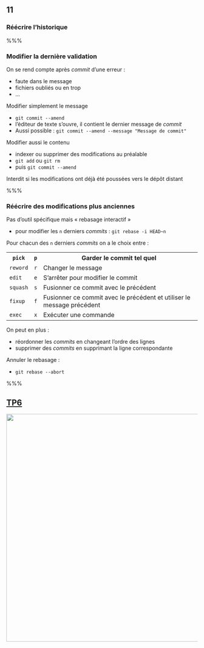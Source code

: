 <!-- .slide: data-background-image="images/logo-git.png" data-background-size="600px" class="chapter" -->
## 11
### Réécrire l’historique


%%%


<!-- .slide: data-background-image="images/logo-git.png" data-background-size="600px" class="slide" -->
### Modifier la dernière validation

On se rend compte après <!-- .element: class="icon idea" --> *commit* d’une erreur :
 - faute dans le message
 - fichiers oubliés ou en trop
 - ...

Modifier simplement le message
 - `git commit --amend`
  - l’éditeur de texte s’ouvre, il contient le dernier message de *commit*
 - Aussi possible : `git commit --amend --message "Message de commit"`
 
Modifier aussi le contenu
 - indexer ou supprimer des modifications au préalable
  - `git add` ou `git rm`
 - puis `git commit --amend`

Interdit si les modifications ont déjà été poussées vers le dépôt distant <!-- .element: class="icon warn" -->


%%%


<!-- .slide: data-background-image="images/logo-git.png" data-background-size="600px" class="slide" -->
### Réécrire des modifications plus anciennes

Pas d’outil spécifique mais « rebasage interactif »
 - pour modifier les `n` derniers *commits* : `git rebase -i HEAD~n`

Pour chacun des `n` derniers *commits* on a le choix entre :
 
<table class="left small">
	<tr>
		<th><code>pick</code></th>
		<th><code>p</code></th>
		<th>Garder le commit tel quel</th>
	</tr>
	<tr>
		<td><code>reword</code></td>
		<td><code>r</code></td>
		<td>Changer le message</td>
	</tr>
	<tr>
		<td><code>edit</code></td>
		<td><code>e</code></td>
		<td>S’arrêter pour modifier le commit</td>
	</tr>
	<tr>
		<td><code>squash</code></td>
		<td><code>s</code></td>
		<td>Fusionner ce commit avec le précédent</td>
	</tr>
	<tr>
		<td><code>fixup</code></td>
		<td><code>f</code></td>
		<td>Fusionner ce commit avec le précédent et utiliser le message précédent</td>
	</tr>
	<tr>
		<td><code>exec</code></td>
		<td><code>x</code></td>
		<td>Exécuter une commande</td>
	</tr>
</table>

On peut en plus :
 - réordonner les *commits* en changeant l’ordre des lignes
 - supprimer des *commits* en supprimant la ligne correspondante

Annuler le rebasage :
 - `git rebase --abort`


%%%

<!-- .slide: class="tp" -->
## [TP6](https://git.stable.innovation.insee.eu/wehdrc/formation-git#6-r%C3%A9%C3%A9crire-lhistorique)
<div class="center">
	<img src="images/keyboard.png" width="600px" class="blur" />
</div>